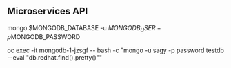 ## Microservices API


mongo $MONGODB_DATABASE -u $MONGODB_USER -p$MONGODB_PASSWORD

oc exec -it mongodb-1-jzsgf -- bash -c "mongo -u sagy -p password testdb --eval \"db.redhat.find().pretty()\""